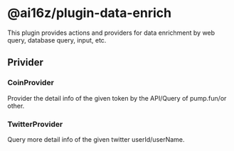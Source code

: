 # @ai16z/plugin-data-enrich

This plugin provides actions and providers for data enrichment by web query, database query, input, etc.

## Privider

### CoinProvider

Provider the detail info of the given token by the API/Query of pump.fun/or other.

### TwitterProvider

Query more detail info of the given twitter userId/userName.
